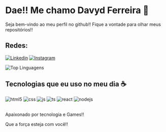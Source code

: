 # Dae!! Me chamo Davyd Ferreira 👋

Seja bem-vindo ao meu perfil no github!! Fique a vontade para olhar meus repositórios!!

## Redes:
[![Linkedin](https://img.shields.io/badge/LinkedIn-0077B5?style=for-the-badge&logo=linkedin&logoColor=white)](https://www.linkedin.com/in/davyd-ferreira-821201236/)
[![Instagram](https://img.shields.io/badge/Instagram-E4405F?style=for-the-badge&logo=instagram&logoColor=white)](https://www.instagram.com/davydferreira.js/)

![Top Linguagens](https://github-readme-stats.vercel.app/api/top-langs/?username=DavyddBF&layout=compact&theme=dracula)

## Tecnologias que eu uso no meu dia ☕

<div style="display: inline_block">
  <img align="center" alt="html5" src="https://img.shields.io/badge/HTML5-E34F26?style=for-the-badge&logo=html5&logoColor=white" />
  <img align="center" alt="css" src="https://img.shields.io/badge/CSS3-1572B6?style=for-the-badge&logo=css3&logoColor=white" />
  <img align="center" alt="js" src="https://img.shields.io/badge/JavaScript-F7DF1E?style=for-the-badge&logo=javascript&logoColor=black" />
  <img align="center" alt="ts" src="https://img.shields.io/badge/TypeScript-007ACC?style=for-the-badge&logo=typescript&logoColor=white" />
  <img align="center" alt="react" src="https://img.shields.io/badge/React-20232A?style=for-the-badge&logo=react&logoColor=61DAFB" />
  <img align="center" alt="nodejs" src="https://img.shields.io/badge/Node.js-43853D?style=for-the-badge&logo=node.js&logoColor=white" />
</div><br/>

Apaixonado por tecnologia e Games!! 

Que a força esteja com você!!
